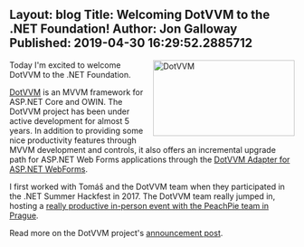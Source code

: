 Layout: blog
Title: Welcoming DotVVM to the .NET Foundation!
Author: Jon Galloway
Published: 2019-04-30 16:29:52.2885712
---
<p><a href="https://www.dotvvm.com/"><img alt="DotVVM" src="assets/posts/logo-dotvvm.svg" style="float: right; width: 250px; height: 134px;" /></a>Today I'm excited to welcome DotVVM to the .NET Foundation.</p>

<p><a href="https://www.dotvvm.com/">DotVVM</a> is an MVVM framework for ASP.NET Core and OWIN. The DotVVM project has been under active development for almost 5 years. In addition to providing some nice productivity features through MVVM development and controls, it also offers an incremental upgrade path for ASP.NET Web Forms applications through the <a href="https://www.dotvvm.com/blog/48/Announcing-DotVVM-Adapters-for-ASP-NET-Web-Forms">DotVVM Adapter&nbsp;for ASP.NET WebForms</a>.</p>

<p>I first worked with&nbsp;Tomáš and the DotVVM team when they participated in the .NET Summer Hackfest in 2017. The DotVVM team really jumped in, hosting a <a href="https://www.dotvvm.com/blog/26/NET-Summer-Hackfest-Session-in-Prague">really productive in-person event with the PeachPie team in Prague</a>.&nbsp;</p>

<p>Read more on the DotVVM project's <a href="https://www.dotvvm.com/blog/57/DotVVM-joins-the-NET-Foundation">announcement post</a>.</p>
